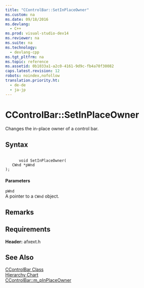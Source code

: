 ```yaml
---
title: "CControlBar::SetInPlaceOwner"
ms.custom: na
ms.date: 09/18/2016
ms.devlang: 
  - C++
ms.prod: visual-studio-dev14
ms.reviewer: na
ms.suite: na
ms.technology: 
  - devlang-cpp
ms.tgt_pltfrm: na
ms.topic: reference
ms.assetid: 0b1033a1-a2c0-4161-9d9c-fb4a70f30082
caps.latest.revision: 12
robots: noindex,nofollow
translation.priority.ht: 
  - de-de
  - ja-jp
---
```

# CControlBar::SetInPlaceOwner
Changes the in-place owner of a control bar.  
  
## Syntax  
  
```  
  
      void SetInPlaceOwner(  
   CWnd *pWnd  
);  
```  
  
#### Parameters  
 `pWnd`  
 A pointer to a `CWnd` object.  
  
## Remarks  
  
## Requirements  
 **Header:** afxext.h  
  
## See Also  
 [CControlBar Class](../vs140/CControlBar-Class.md)   
 [Hierarchy Chart](../vs140/Hierarchy-Chart.md)   
 [CControlBar::m_pInPlaceOwner](../vs140/CControlBar--m_pInPlaceOwner.md)